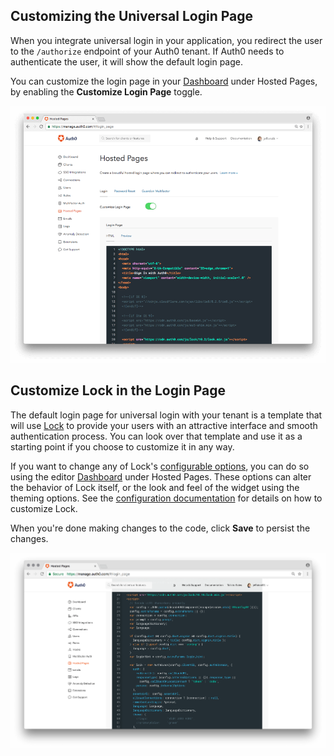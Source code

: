 ## Customizing the Universal Login Page

When you integrate universal login in your application, you redirect the user to the `/authorize` endpoint of your Auth0 tenant. If Auth0 needs to authenticate the user, it will show the default login page.

You can customize the login page in your [Dashboard](${manage_url}/#/login_page) under Hosted Pages, by enabling the **Customize Login Page** toggle.

![Hosted Login Page](/media/articles/hosted-pages/login.png)

## Customize Lock in the Login Page

The default login page for universal login with your tenant is a template that will use [Lock](/libraries/lock) to provide your users with an attractive interface and smooth authentication process. You can look over that template and use it as a starting point if you choose to customize it in any way.

If you want to change any of Lock's [configurable options](/libraries/lock/configuration), you can do so using the editor [Dashboard](${manage_url}/#/login_page) under Hosted Pages. These options can alter the behavior of Lock itself, or the look and feel of the widget using the theming options. See the [configuration documentation](/libraries/lock/configuration) for details on how to customize Lock.

When you're done making changes to the code, click **Save** to persist the changes.

![Hosted Login Page](/media/articles/hosted-pages/hlp-lock.png)
